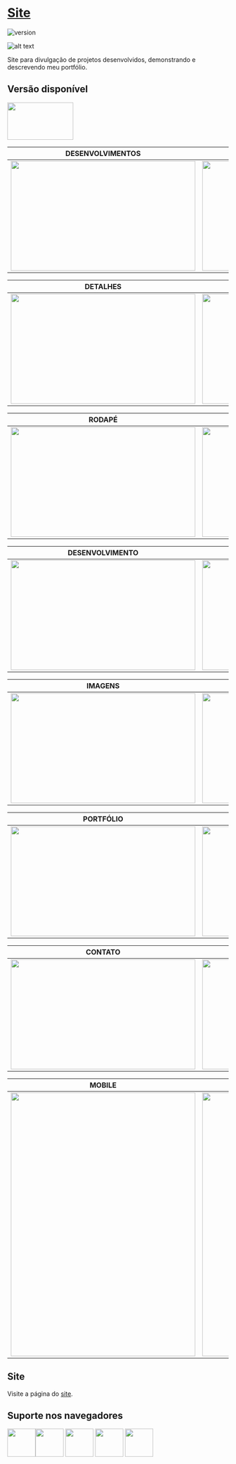 # [Site](https://www.felipesales.com.br)

![version](https://img.shields.io/badge/version-1.0.0-blue.svg)

![alt text](https://uploaddeimagens.com.br/images/001/973/121/original/1.png "tela")

Site para divulgação de projetos desenvolvidos, demonstrando e descrevendo meu portfólio.

## Versão disponível

[<img src="https://upload.wikimedia.org/wikipedia/commons/thumb/2/27/PHP-logo.svg/1200px-PHP-logo.svg.png" width="150" height="85" />](http://www.php.net/)

| DESENVOLVIMENTOS | CONHECIMENTOS |
| --- | --- |
| <img src="https://uploaddeimagens.com.br/images/001/973/122/original/2.png" width="420" height="250" /> | <img src="https://uploaddeimagens.com.br/images/001/973/123/original/3.png" width="420" height="250" />

| DETALHES | EXPERIÊNCIA |
| --- | --- |
| <img src="https://uploaddeimagens.com.br/images/001/973/124/original/4.png" width="420" height="250" /> | <img src="https://uploaddeimagens.com.br/images/001/973/125/original/5.png" width="420" height="250" />

| RODAPÉ | DESENVOLVIMENTO |
| --- | --- |
| <img src="https://uploaddeimagens.com.br/images/001/973/128/original/6.png" width="420" height="250" /> | <img src="https://uploaddeimagens.com.br/images/001/973/129/original/7.png" width="420" height="250" />

| DESENVOLVIMENTO | DESCRIÇÃO |
| --- | --- |
| <img src="https://uploaddeimagens.com.br/images/001/973/133/original/11.2.png" width="420" height="250" /> | <img src="https://uploaddeimagens.com.br/images/001/973/130/original/8.png" width="420" height="250" />

| IMAGENS | IMAGENS MOBILE |
| --- | --- |
| <img src="https://uploaddeimagens.com.br/images/001/973/131/original/9.png" width="420" height="250" /> | <img src="https://uploaddeimagens.com.br/images/001/973/132/original/10.png" width="420" height="250" />

| PORTFÓLIO | PORTFÓLIO |
| --- | --- |
| <img src="https://uploaddeimagens.com.br/images/001/973/134/original/11.png" width="420" height="250" /> | <img src="https://uploaddeimagens.com.br/images/001/973/135/original/12.png" width="420" height="250" />

| CONTATO | RESUMO |
| --- | --- |
| <img src="https://uploaddeimagens.com.br/images/001/973/160/original/Captura_de_Tela_2019-03-19_às_22.53.21.png" width="420" height="250" /> | <img src="https://uploaddeimagens.com.br/images/001/973/136/original/13.png" width="420" height="250" />

| MOBILE | DESENVOLVIMENTO |
| --- | --- |
| <img src="https://uploaddeimagens.com.br/images/001/973/137/original/15.png" width="420" height="600" /> | <img src="https://uploaddeimagens.com.br/images/001/973/139/original/16.png" width="420" height="600" />

## Site
Visite a página do [site](https://www.felipesales.com.br).

## Suporte nos navegadores

<img src="https://s3.amazonaws.com/creativetim_bucket/github/browser/chrome.png" width="64" height="64"><img src="https://s3.amazonaws.com/creativetim_bucket/github/browser/firefox.png" width="64" height="64"> <img src="https://s3.amazonaws.com/creativetim_bucket/github/browser/edge.png" width="64" height="64"> <img src="https://s3.amazonaws.com/creativetim_bucket/github/browser/safari.png" width="64" height="64"> <img src="https://s3.amazonaws.com/creativetim_bucket/github/browser/opera.png" width="64" height="64">
